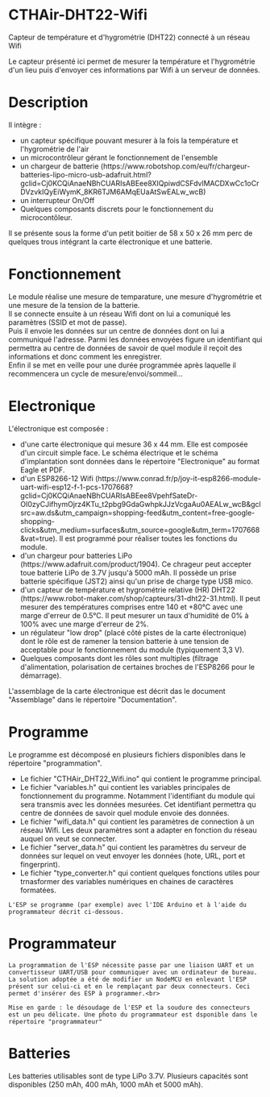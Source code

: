 # CTHAir-DHT22-Wifi
Capteur de température et d'hygrométrie (DHT22) connecté à un réseau Wifi

Le capteur présenté ici permet de mesurer la température et l'hygrométrie d'un lieu puis d'envoyer ces informations par Wifi à un serveur de données.


<h1>Description</h1>
    Il intègre :
    <ul>
        <li>un capteur spécifique pouvant mesurer à la fois la température et l'hygrométrie de l'air</li>
        <li>un microcontrôleur gérant le fonctionnement de l'ensemble</li>
        <li>un chargeur de batterie  (https://www.robotshop.com/eu/fr/chargeur-batteries-lipo-micro-usb-adafruit.html?gclid=Cj0KCQiAnaeNBhCUARIsABEee8XIQpiwdCSFdvlMACDXwCc1oCrDVzvkIQyEiWymK_8KR6TJM6AMqEUaAtSwEALw_wcB)</li>
        <li>un interrupteur On/Off</li>
        <li>Quelques composants discrets pour le fonctionnement du microcontôleur.</li>
    </ul>
    Il se présente sous la forme d'un petit boitier de 58 x 50 x 26 mm perc de quelques trous intégrant la carte électronique et une batterie.

<h1>Fonctionnement</h1>
    Le module réalise une mesure de temparature, une mesure d'hygrométrie et une mesure de la tension de la batterie.<br>
    Il se connecte ensuite à un réseau Wifi dont on lui a comuniqué les paramètres (SSID et mot de passe).<br>
    Puis il envoie les données sur un centre de données  dont on lui a communiqué l'adresse. Parmi les données envoyées figure un identifiant qui permettra au centre de données de savoir de quel module il reçoit des informations et donc comment les enregistrer.<br>
    Enfin il se met en veille pour une durée programmée après laquelle il recommencera un cycle de mesure/envoi/sommeil...

<h1>Electronique</h1>
    L'électronique est composée :
    <ul>
        <li>d'une carte électronique qui mesure 36 x 44 mm. Elle est composée d'un circuit simple face. Le schéma électrique et le schéma d'implantation sont données dans le répertoire "Electronique" au format Eagle et PDF.</li>
        <li>d'un ESP8266-12 Wifi (https://www.conrad.fr/p/joy-it-esp8266-module-uart-wifi-esp12-f-1-pcs-1707668?gclid=Cj0KCQiAnaeNBhCUARIsABEee8VpehfSateDr-OI0zyCJifhymOjrz4KTu_t2pbg9GdaGwhpkJJzVcgaAu0AEALw_wcB&gclsrc=aw.ds&utm_campaign=shopping-feed&utm_content=free-google-shopping-clicks&utm_medium=surfaces&utm_source=google&utm_term=1707668&vat=true). Il est programmé pour réaliser toutes les fonctions du module. </li>
        <li>d'un chargeur pour batteries LiPo (https://www.adafruit.com/product/1904). Ce chrageur peut accepter toue batterie LiPo de 3.7V jusqu'à 5000 mAh. Il possède un prise batterie spécifique (JST2) ainsi qu'un prise de charge type USB mico.</li>
        <li>d'un capteur de température et hygrométrie relative (HR) DHT22 (https://www.robot-maker.com/shop/capteurs/31-dht22-31.html). Il peut mesurer des températures comprises entre 140 et +80°C avec une marge d'erreur de 0.5°C. Il peut mesurer un taux d'humidité de 0% à 100% avec une marge d'erreur de 2%.</li>
        <li>un régulateur "low drop" (placé côté pistes de la carte électronique) dont le rôle est de ramener la tension batterie à une tension de acceptable pour le fonctionnement du module (typiquement 3,3 V).</li>
        <li>Quelques composants dont les rôles sont multiples (filtrage d'alimentation, polarisation de certaines broches de l'ESP8266 pour le démarrage).</li>
    </ul>
        L'assemblage de la carte électronique est décrit das le document "Assemblage" dans le répertoire "Documentation".

<h1>Programme</h1>
    Le programme est décomposé en plusieurs fichiers disponibles dans le répertoire "programmation".
    <ul>
        <li>Le fichier "CTHAir_DHT22_Wifi.ino" qui contient le programme principal.</li>
        <li>Le fichier "variables.h" qui contient les variables principales de fonctionnement du programme. Notamment l'identifiant du module qui sera transmis avec les données mesurées. Cet identifiant permettra qu centre de données de savoir quel module envoie des données.</li>
        <li>Le fichier "wifi_data.h" qui contient les paramètres de connection à un réseau Wifi. Les deux paramètres sont a adapter en fonction du réseau auquel on veut se connecter.</li>
        <li>Le fichier "server_data.h" qui contient les paramètres du serveur de données sur lequel on veut envoyer les données (hote, URL, port et fingerprint).</li>
        <li>Le fichier "type_converter.h" qui contient quelques fonctions utiles pour trnasformer des variables numériques en chaines de caractères formatées.</li>
    </ul>

    L'ESP se programme (par exemple) avec l'IDE Arduino et à l'aide du programmateur décrit ci-dessous.

<h1>Programmateur</h1>

    La programmation de l'ESP nécessite passe par une liaison UART et un convertisseur UART/USB pour communiquer avec un ordinateur de bureau. La solution adoptée a été de modifier un NodeMCU en enlevant l'ESP présent sur celui-ci et en le remplaçant par deux connecteurs. Ceci permet d'insérer des ESP à programmer.<br>
    
    Mise en garde : le désoudage de l'ESP et la soudure des connecteurs est un peu délicate. Une photo du programmateur est dsponible dans le répertoire "programmateur"


<h1>Batteries</h1>
    Les batteries utilisables sont de type LiPo 3.7V. Plusieurs capacités sont disponibles (250 mAh, 400 mAh, 1000 mAh et 5000 mAh).
